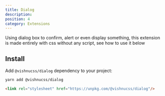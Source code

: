 ```yaml
---
title: Dialog
description: 
position: 4
category: Extensions
---
```


Using dialog box to confirm, alert or even display something, this extension is made entirely with css without any script, see how to use it below

## Install

Add `@vishnucss/dialog` dependency to your project:

<code-group>
  <code-block label="YARN" active>

  ```bash
  yarn add @vishnucss/dialog
  ```

  </code-block>
  <code-block label="CDN">

  ```html
<link rel="stylesheet" href="https://unpkg.com/@vishnucss/dialog"/>
  ```

  </code-block>
</code-group>
